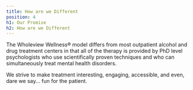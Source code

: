 ```yaml
---
title: How are we Different
position: 4
h1: Our Promise
h2: How are we Different
---
```


The Wholeview Wellness&reg; model differs from most outpatient alcohol and drug treatment centers in that all of the therapy is provided by PhD level psychologists  who use scientifically proven techniques and who can simultaneously treat mental health disorders. 

We strive to make treatment interesting, engaging, accessible, and even, dare we say... fun for the patient.
